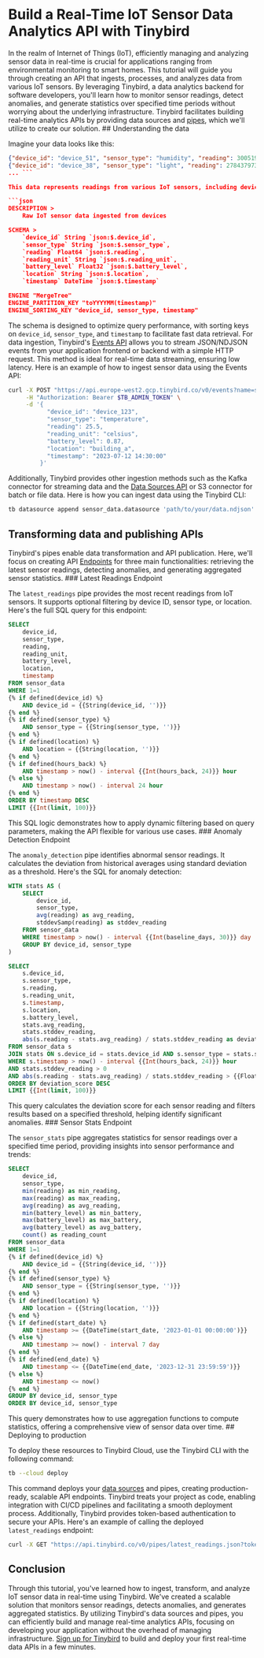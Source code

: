 # Build a Real-Time IoT Sensor Data Analytics API with Tinybird

In the realm of Internet of Things (IoT), efficiently managing and analyzing sensor data in real-time is crucial for applications ranging from environmental monitoring to smart homes. This tutorial will guide you through creating an API that ingests, processes, and analyzes data from various IoT sensors. By leveraging Tinybird, a data analytics backend for software developers, you'll learn how to monitor sensor readings, detect anomalies, and generate statistics over specified time periods without worrying about the underlying infrastructure. Tinybird facilitates building real-time analytics APIs by providing data sources and [pipes](https://www.tinybird.co/docs/forward/work-with-data/pipes), which we'll utilize to create our solution. ## Understanding the data

Imagine your data looks like this:

```json
{"device_id": "device_51", "sensor_type": "humidity", "reading": 300519135100, "reading_unit": "%", "battery_level": 300519135100, "location": "bedroom", "timestamp": "2025-05-12 09:13:07"}
{"device_id": "device_38", "sensor_type": "light", "reading": 278437973800, "reading_unit": "lux", "battery_level": 278437973800, "location": "bathroom", "timestamp": "2025-05-12 01:46:40"}
... ```

This data represents readings from various IoT sensors, including device identifier, sensor type (e.g., temperature, humidity), reading values with units, battery levels, and location information. To store this data in Tinybird, we start by creating a data source with a schema tailored to our needs. Here's how you define the `sensor_data` data source:

```json
DESCRIPTION >
    Raw IoT sensor data ingested from devices

SCHEMA >
    `device_id` String `json:$.device_id`,
    `sensor_type` String `json:$.sensor_type`,
    `reading` Float64 `json:$.reading`,
    `reading_unit` String `json:$.reading_unit`,
    `battery_level` Float32 `json:$.battery_level`,
    `location` String `json:$.location`,
    `timestamp` DateTime `json:$.timestamp`

ENGINE "MergeTree"
ENGINE_PARTITION_KEY "toYYYYMM(timestamp)"
ENGINE_SORTING_KEY "device_id, sensor_type, timestamp"
```

The schema is designed to optimize query performance, with sorting keys on `device_id`, `sensor_type`, and `timestamp` to facilitate fast data retrieval. For data ingestion, Tinybird's [Events API](https://www.tinybird.co/docs/forward/get-data-in/events-api) allows you to stream JSON/NDJSON events from your application frontend or backend with a simple HTTP request. This method is ideal for real-time data streaming, ensuring low latency. Here is an example of how to ingest sensor data using the Events API:

```bash
curl -X POST "https://api.europe-west2.gcp.tinybird.co/v0/events?name=sensor_data" \
     -H "Authorization: Bearer $TB_ADMIN_TOKEN" \
     -d '{
           "device_id": "device_123",
           "sensor_type": "temperature",
           "reading": 25.5,
           "reading_unit": "celsius",
           "battery_level": 0.87,
           "location": "building_a",
           "timestamp": "2023-07-12 14:30:00"
         }'
```

Additionally, Tinybird provides other ingestion methods such as the Kafka connector for streaming data and the [Data Sources API](https://www.tinybird.co/docs/api-reference/datasource-api) or S3 connector for batch or file data. Here is how you can ingest data using the Tinybird CLI:

```bash
tb datasource append sensor_data.datasource 'path/to/your/data.ndjson'
```


## Transforming data and publishing APIs

Tinybird's pipes enable data transformation and API publication. Here, we'll focus on creating API [Endpoints](https://www.tinybird.co/docs/forward/work-with-data/publish-data/endpoints) for three main functionalities: retrieving the latest sensor readings, detecting anomalies, and generating aggregated sensor statistics. ### Latest Readings Endpoint

The `latest_readings` pipe provides the most recent readings from IoT sensors. It supports optional filtering by device ID, sensor type, or location. Here's the full SQL query for this endpoint:

```sql
SELECT 
    device_id,
    sensor_type,
    reading,
    reading_unit,
    battery_level,
    location,
    timestamp
FROM sensor_data
WHERE 1=1
{% if defined(device_id) %}
    AND device_id = {{String(device_id, '')}}
{% end %}
{% if defined(sensor_type) %}
    AND sensor_type = {{String(sensor_type, '')}}
{% end %}
{% if defined(location) %}
    AND location = {{String(location, '')}}
{% end %}
{% if defined(hours_back) %}
    AND timestamp > now() - interval {{Int(hours_back, 24)}} hour
{% else %}
    AND timestamp > now() - interval 24 hour
{% end %}
ORDER BY timestamp DESC
LIMIT {{Int(limit, 100)}}
```

This SQL logic demonstrates how to apply dynamic filtering based on query parameters, making the API flexible for various use cases. ### Anomaly Detection Endpoint

The `anomaly_detection` pipe identifies abnormal sensor readings. It calculates the deviation from historical averages using standard deviation as a threshold. Here's the SQL for anomaly detection:

```sql
WITH stats AS (
    SELECT 
        device_id,
        sensor_type,
        avg(reading) as avg_reading,
        stddevSamp(reading) as stddev_reading
    FROM sensor_data
    WHERE timestamp > now() - interval {{Int(baseline_days, 30)}} day
    GROUP BY device_id, sensor_type
)

SELECT 
    s.device_id,
    s.sensor_type,
    s.reading,
    s.reading_unit,
    s.timestamp,
    s.location,
    s.battery_level,
    stats.avg_reading,
    stats.stddev_reading,
    abs(s.reading - stats.avg_reading) / stats.stddev_reading as deviation_score
FROM sensor_data s
JOIN stats ON s.device_id = stats.device_id AND s.sensor_type = stats.sensor_type
WHERE s.timestamp > now() - interval {{Int(hours_back, 24)}} hour
AND stats.stddev_reading > 0
AND abs(s.reading - stats.avg_reading) / stats.stddev_reading > {{Float32(threshold, 3.0)}}
ORDER BY deviation_score DESC
LIMIT {{Int(limit, 100)}}
```

This query calculates the deviation score for each sensor reading and filters results based on a specified threshold, helping identify significant anomalies. ### Sensor Stats Endpoint

The `sensor_stats` pipe aggregates statistics for sensor readings over a specified time period, providing insights into sensor performance and trends:

```sql
SELECT 
    device_id,
    sensor_type,
    min(reading) as min_reading,
    max(reading) as max_reading,
    avg(reading) as avg_reading,
    min(battery_level) as min_battery,
    max(battery_level) as max_battery,
    avg(battery_level) as avg_battery,
    count() as reading_count
FROM sensor_data
WHERE 1=1
{% if defined(device_id) %}
    AND device_id = {{String(device_id, '')}}
{% end %}
{% if defined(sensor_type) %}
    AND sensor_type = {{String(sensor_type, '')}}
{% end %}
{% if defined(location) %}
    AND location = {{String(location, '')}}
{% end %}
{% if defined(start_date) %}
    AND timestamp >= {{DateTime(start_date, '2023-01-01 00:00:00')}}
{% else %}
    AND timestamp >= now() - interval 7 day
{% end %}
{% if defined(end_date) %}
    AND timestamp <= {{DateTime(end_date, '2023-12-31 23:59:59')}}
{% else %}
    AND timestamp <= now()
{% end %}
GROUP BY device_id, sensor_type
ORDER BY device_id, sensor_type
```

This query demonstrates how to use aggregation functions to compute statistics, offering a comprehensive view of sensor data over time. ## Deploying to production

To deploy these resources to Tinybird Cloud, use the Tinybird CLI with the following command:

```bash
tb --cloud deploy
```

This command deploys your [data sources](https://www.tinybird.co/docs/forward/get-data-in/data-sources) and pipes, creating production-ready, scalable API endpoints. Tinybird treats your project as code, enabling integration with CI/CD pipelines and facilitating a smooth deployment process. Additionally, Tinybird provides token-based authentication to secure your APIs. Here's an example of calling the deployed `latest_readings` endpoint:

```bash
curl -X GET "https://api.tinybird.co/v0/pipes/latest_readings.json?token=$TB_ADMIN_TOKEN&device_id=device_123&hours_back=12"
```


## Conclusion

Through this tutorial, you've learned how to ingest, transform, and analyze IoT sensor data in real-time using Tinybird. We've created a scalable solution that monitors sensor readings, detects anomalies, and generates aggregated statistics. By utilizing Tinybird's data sources and pipes, you can efficiently build and manage real-time analytics APIs, focusing on developing your application without the overhead of managing infrastructure. [Sign up for Tinybird](https://cloud.tinybird.co/signup) to build and deploy your first real-time data APIs in a few minutes.